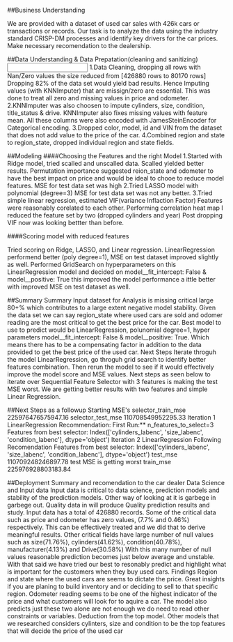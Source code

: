 ##Business Understanding

We are provided with a dataset of used car sales with 426k cars or transactions or records. Our task is to analyze the data using the industry standard CRISP-DM processes and identify key drivers for the car prices. Make necessary recomendation to the dealership.

##Data Understanding & Data Prepatation(cleaning and sanitizing)
<Input Data understanding image> 
1.Data Cleaning, dropping all rows with Nan/Zero values the size reduced from [426880 rows to 80170 rows] Dropping 82% of the data set would yield bad results. Hence Imputing values (with KNNImputer) that are missign/zero are essential. This was done to treat all zero and missing values in price and odometer.
2.KNNImputer was also choosen to impute cylinders, size, condition, title_status & drive. KNNImputer also fixes missing values with feature mean. All these columns were also encoded with JamesSteinEncoder for Categorical encoding.
3.Dropped color, model, id and VIN from the dataset that does not add value to the price of the car.
4.Combined region and state to region_state, dropped individual region and state fields.

##Modeling
####Choosing the Features and the right Model 
1.Started with Ridge model, tried scalled and unscalled data. Scalled yielded better results. Permutation importance suggested reion_state and odometer to have the best impact on price and would be ideal to chooe to reduce model features. MSE for test data set was high
2.Tried LASSO model with polynomial (degree=3) MSE for test data set was not any better.
3.Tried simple linear regression, estimated VIF(variance Inflaction Factor) Features were reasonably corelated to each other. Performing correlation heat map I reduced the feature set by two (dropped cylinders and year) Post dropping VIF now was looking bettter than before.

####Scoring model with reduced features
<correlation heatmep image>
<IVF with all features image>
<IVF removing cylinder and year feature image>

Tried scoring on Ridge, LASSO, and Linear regression.
LinearRegression performend better (poly degree=1), MSE on test dataset improved slightly as well.
Performed GridSearch on hyperparameters on this LinearRegression model and decided on model__fit_intercept: False & model__positive: True this improved the model performance a ittle better with improved MSE on test dataset as well.

<Modeling Image with results and decision factors>

##Summary
Summary Input dataset for Analysis is missing critical large 80+% which contributes to a large extent negative model stability. Given the data set we can say region_state where used cars are sold and odomer reading are the most critical to get the best price for the car.
Best model to use to predict would be LinearRegression, polunomial degree=1, hyper parameters model__fit_intercept: False & model__positive: True. Which means there has to be a compensating factor in addition to the data provided to get the best price of the used car.
Next Steps Iterate throguh the model LinearRegression, go throguh grid search to identify better features combination. Then rerun the model to see if it would effectively improve the model score and MSE values.
Next steps as seen below to iterate over Sequential Feature Selector with 3 features is making the test MSE worst. We are getting better results with two features and simple Linear Regression.

##Next Steps as a followup
Starting MSE's selector_train_mse 225976476575947.16 selector_test_mse 110708549952295.33
Iteration 1 LinearRegression Recommendation: First Run:** n_features_to_select=3 Features from best selector: Index(['cylinders_labenc', 'size_labenc', 'condition_labenc'], dtype='object')
Iteration 2 LinearRegression Following Recomendation Features from best selector: Index(['cylinders_labenc', 'size_labenc', 'condition_labenc'], dtype='object') test_mse 110709248246897.78 test MSE is getting worst train_mse 225976928803183.84

##Deployment Summary and recomendation to the car dealer 
Data Science and Input data Input data is critical to data science, prediction models and stability of the prediction models. Other way of looking at it is garbege in garbege out. Quality data in will produce Quality prediction results and study.
Input data has a total of 426880 records. Some of the critical data such as price and odometer has zero values, (7.7% and 0.46%) respectively. This can be effectively treated and we did that to derive meaningful results.
Other critical fields have large number of null values such as size(71.76%), cylinders(41.62%), condition(40.78%), manufacturer(4.13%) and Drive(30.58%) With this many number of null values reasonable prediction becomes just below average and unstable. With that said we have tried our best to resonably predict and highlight what is important for the customers when they buy used cars.
Findings Region and state where the used cars are seems to dictate the price. Great insights if you are planing to build inventory and or deciding to sell to that specific region. Odometer reading seems to be one of the highest indicator of the price and what customers will look for to aquire a car. The model also predicts just these two alone are not enough we do need to read other constraints or variables. Deduction from the top model.
Other models that we researched considers cylinters, size and condition to be the top features that will decide the price of the used car

